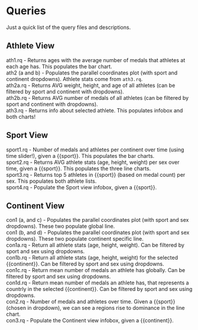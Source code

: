 # Queries

Just a quick list of the query files and descriptions.

## Athlete View

ath1.rq - Returns ages with the average number of medals that athletes at each age has. This populates the bar chart.  
ath2 (a and b) - Populates the parallel coordinates plot (with sport and continent dropdowns). Athlete stats come from `ath3.rq`.  
ath2a.rq - Returns AVG weight, height, and age of all athletes (can be filtered by sport and continent with dropdowns).  
ath2b.rq - Returns AVG number of medals of all athletes (can be filtered by sport and continent with dropdowns).  
ath3.rq - Returns info about selected athlete. This populates infobox and both charts!  

## Sport View

sport1.rq - Number of medals and athletes per continent over time (using time slider!), given a {{sport}}. This populates the bar charts.  
sport2.rq - Returns AVG athlete stats (age, height, weight) per sex over time, given a {{sport}}. This populates the three line charts.  
sport3.rq - Returns top 5 athletes in {{sport}} (based on medal count) per sex. This populates both athlete lists.  
sport4.rq - Populate the Sport view infobox, given a {{sport}}.  

## Continent View

con1 (a, and c) - Populates the parallel coordinates plot (with sport and sex dropdowns). These two populate global line.  
con1 (b, and d) - Populates the parallel coordinates plot (with sport and sex dropdowns). These two populate continent specific line.  
con1a.rq - Return all athlete stats (age, height, weight). Can be filtered by sport and sex using dropdowns.  
con1b.rq - Return all athlete stats (age, height, weight) for the selected {{continent}}. Can be filtered by sport and sex using dropdowns.  
con1c.rq - Return mean number of medals an athlete has globally. Can be filtered by sport and sex using dropdowns.  
con1d.rq - Return mean number of medals an athlete has, that represents a countrly in the selected {{continent}}. Can be filtered by sport and sex using dropdowns.  
con2.rq - Number of medals and athletes over time. Given a {{sport}} (chosen in dropdown), we can see a regions rise to dominance in the line chart.  
con3.rq - Populate the Continent view infobox, given a {{continent}}.  